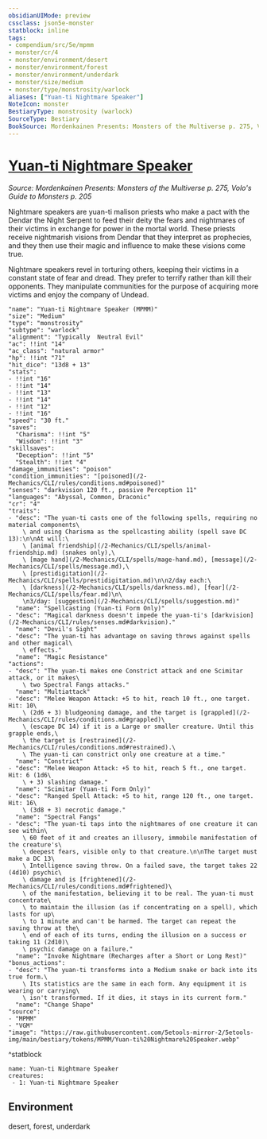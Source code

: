 ```yaml
---
obsidianUIMode: preview
cssclass: json5e-monster
statblock: inline
tags:
- compendium/src/5e/mpmm
- monster/cr/4
- monster/environment/desert
- monster/environment/forest
- monster/environment/underdark
- monster/size/medium
- monster/type/monstrosity/warlock
aliases: ["Yuan-ti Nightmare Speaker"]
NoteIcon: monster
BestiaryType: monstrosity (warlock)
SourceType: Bestiary
BookSource: Mordenkainen Presents: Monsters of the Multiverse p. 275, Volo's Guide to Monsters p. 205
---
```

# [Yuan-ti Nightmare Speaker](2-Mechanics\CLI\bestiary\monstrosity/yuan-ti-nightmare-speaker-mpmm.md)
*Source: Mordenkainen Presents: Monsters of the Multiverse p. 275, Volo's Guide to Monsters p. 205*  

Nightmare speakers are yuan-ti malison priests who make a pact with the Dendar the Night Serpent to feed their deity the fears and nightmares of their victims in exchange for power in the mortal world. These priests receive nightmarish visions from Dendar that they interpret as prophecies, and they then use their magic and influence to make these visions come true.

Nightmare speakers revel in torturing others, keeping their victims in a constant state of fear and dread. They prefer to terrify rather than kill their opponents. They manipulate communities for the purpose of acquiring more victims and enjoy the company of Undead.

```statblock
"name": "Yuan-ti Nightmare Speaker (MPMM)"
"size": "Medium"
"type": "monstrosity"
"subtype": "warlock"
"alignment": "Typically  Neutral Evil"
"ac": !!int "14"
"ac_class": "natural armor"
"hp": !!int "71"
"hit_dice": "13d8 + 13"
"stats":
- !!int "16"
- !!int "14"
- !!int "13"
- !!int "14"
- !!int "12"
- !!int "16"
"speed": "30 ft."
"saves":
  "Charisma": !!int "5"
  "Wisdom": !!int "3"
"skillsaves":
  "Deception": !!int "5"
  "Stealth": !!int "4"
"damage_immunities": "poison"
"condition_immunities": "[poisoned](/2-Mechanics/CLI/rules/conditions.md#poisoned)"
"senses": "darkvision 120 ft., passive Perception 11"
"languages": "Abyssal, Common, Draconic"
"cr": "4"
"traits":
- "desc": "The yuan-ti casts one of the following spells, requiring no material components\
    \ and using Charisma as the spellcasting ability (spell save DC 13):\n\nAt will:\
    \ [animal friendship](/2-Mechanics/CLI/spells/animal-friendship.md) (snakes only),\
    \ [mage hand](/2-Mechanics/CLI/spells/mage-hand.md), [message](/2-Mechanics/CLI/spells/message.md),\
    \ [prestidigitation](/2-Mechanics/CLI/spells/prestidigitation.md)\n\n2/day each:\
    \ [darkness](/2-Mechanics/CLI/spells/darkness.md), [fear](/2-Mechanics/CLI/spells/fear.md)\n\
    \n3/day: [suggestion](/2-Mechanics/CLI/spells/suggestion.md)"
  "name": "Spellcasting (Yuan-ti Form Only)"
- "desc": "Magical darkness doesn't impede the yuan-ti's [darkvision](/2-Mechanics/CLI/rules/senses.md#darkvision)."
  "name": "Devil's Sight"
- "desc": "The yuan-ti has advantage on saving throws against spells and other magical\
    \ effects."
  "name": "Magic Resistance"
"actions":
- "desc": "The yuan-ti makes one Constrict attack and one Scimitar attack, or it makes\
    \ two Spectral Fangs attacks."
  "name": "Multiattack"
- "desc": "Melee Weapon Attack: +5 to hit, reach 10 ft., one target. Hit: 10\
    \ (2d6 + 3) bludgeoning damage, and the target is [grappled](/2-Mechanics/CLI/rules/conditions.md#grappled)\
    \ (escape DC 14) if it is a Large or smaller creature. Until this grapple ends,\
    \ the target is [restrained](/2-Mechanics/CLI/rules/conditions.md#restrained).\
    \ The yuan-ti can constrict only one creature at a time."
  "name": "Constrict"
- "desc": "Melee Weapon Attack: +5 to hit, reach 5 ft., one target. Hit: 6 (1d6\
    \ + 3) slashing damage."
  "name": "Scimitar (Yuan-ti Form Only)"
- "desc": "Ranged Spell Attack: +5 to hit, range 120 ft., one target. Hit: 16\
    \ (3d8 + 3) necrotic damage."
  "name": "Spectral Fangs"
- "desc": "The yuan-ti taps into the nightmares of one creature it can see within\
    \ 60 feet of it and creates an illusory, immobile manifestation of the creature's\
    \ deepest fears, visible only to that creature.\n\nThe target must make a DC 13\
    \ Intelligence saving throw. On a failed save, the target takes 22 (4d10) psychic\
    \ damage and is [frightened](/2-Mechanics/CLI/rules/conditions.md#frightened)\
    \ of the manifestation, believing it to be real. The yuan-ti must concentrate\
    \ to maintain the illusion (as if concentrating on a spell), which lasts for up\
    \ to 1 minute and can't be harmed. The target can repeat the saving throw at the\
    \ end of each of its turns, ending the illusion on a success or taking 11 (2d10)\
    \ psychic damage on a failure."
  "name": "Invoke Nightmare (Recharges after a Short or Long Rest)"
"bonus_actions":
- "desc": "The yuan-ti transforms into a Medium snake or back into its true form.\
    \ Its statistics are the same in each form. Any equipment it is wearing or carrying\
    \ isn't transformed. If it dies, it stays in its current form."
  "name": "Change Shape"
"source":
- "MPMM"
- "VGM"
"image": "https://raw.githubusercontent.com/5etools-mirror-2/5etools-img/main/bestiary/tokens/MPMM/Yuan-ti%20Nightmare%20Speaker.webp"
```
^statblock

```encounter-table
name: Yuan-ti Nightmare Speaker
creatures:
 - 1: Yuan-ti Nightmare Speaker
```

## Environment

desert, forest, underdark